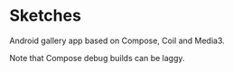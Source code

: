 # Sketches

Android gallery app based on Compose, Coil and Media3.

Note that Compose debug builds can be laggy.
